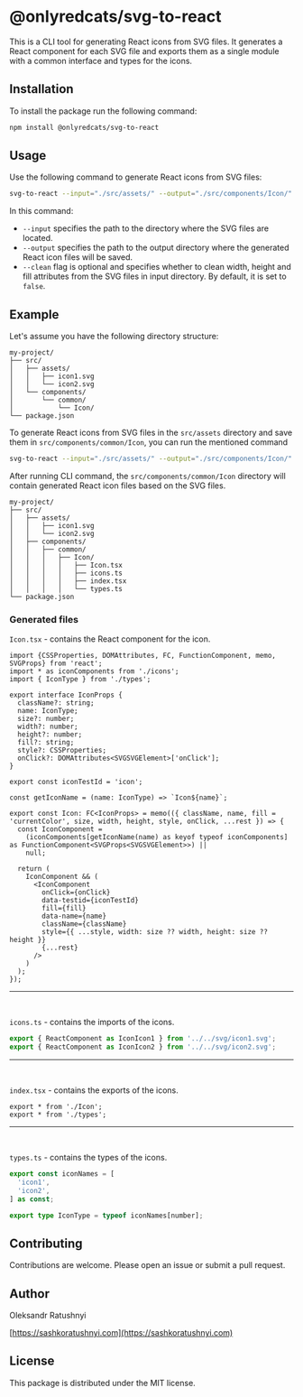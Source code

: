 # @onlyredcats/svg-to-react

This is a CLI tool for generating React icons from SVG files. It generates a React component for each SVG file and exports them as a single module with a common interface and types for the icons.

## Installation

To install the package run the following command:

```bash
npm install @onlyredcats/svg-to-react
```

## Usage
Use the following command to generate React icons from SVG files:
```bash
svg-to-react --input="./src/assets/" --output="./src/components/Icon/"
```

In this command:

- `--input` specifies the path to the directory where the SVG files are located.
- `--output` specifies the path to the output directory where the generated React icon files will be saved.
- `--clean` flag is optional and specifies whether to clean width, height and fill attributes from the SVG files in input directory. By default, it is set to `false`.

## Example
Let's assume you have the following directory structure:

```
my-project/
├── src/
│   ├── assets/
│   │   ├── icon1.svg
│   │   └── icon2.svg
│   └── components/
│       └── common/
│           └── Icon/
└── package.json
```

To generate React icons from SVG files in the `src/assets` directory and save them in `src/components/common/Icon`, you can run the mentioned command
```bash
svg-to-react --input="./src/assets/" --output="./src/components/Icon/" --clean
```

After running CLI command, the `src/components/common/Icon` directory will contain generated React icon files based on the SVG files.
```
my-project/
├── src/
│   ├── assets/
│   │   ├── icon1.svg
│   │   └── icon2.svg
│   ├── components/
│   │   ├── common/
│   │   │   ├── Icon/
│   │   │   │   ├── Icon.tsx
│   │   │   │   ├── icons.ts
│   │   │   │   ├── index.tsx
│   │   │   │   └── types.ts
└── package.json
```

### Generated files
`Icon.tsx` - contains the React component for the icon.
```tsx
import {CSSProperties, DOMAttributes, FC, FunctionComponent, memo, SVGProps} from 'react';
import * as iconComponents from './icons';
import { IconType } from './types';

export interface IconProps {
  className?: string;
  name: IconType;
  size?: number;
  width?: number;
  height?: number;
  fill?: string;
  style?: CSSProperties;
  onClick?: DOMAttributes<SVGSVGElement>['onClick'];
}

export const iconTestId = 'icon';

const getIconName = (name: IconType) => `Icon${name}`;

export const Icon: FC<IconProps> = memo(({ className, name, fill = 'currentColor', size, width, height, style, onClick, ...rest }) => {
  const IconComponent =
    (iconComponents[getIconName(name) as keyof typeof iconComponents] as FunctionComponent<SVGProps<SVGSVGElement>>) ||
    null;

  return (
    IconComponent && (
      <IconComponent
        onClick={onClick}
        data-testid={iconTestId}
        fill={fill}
        data-name={name}
        className={className}
        style={{ ...style, width: size ?? width, height: size ?? height }}
        {...rest}
      />
    )
  );
});
```
<hr>
<br>

`icons.ts` - contains the imports of the icons.
```ts
export { ReactComponent as IconIcon1 } from '../../svg/icon1.svg';
export { ReactComponent as IconIcon2 } from '../../svg/icon2.svg';
```

<hr>
<br>

`index.tsx` - contains the exports of the icons.
```tsx
export * from './Icon';
export * from './types';
```

<hr>
<br>

`types.ts` - contains the types of the icons.
```ts
export const iconNames = [
  'icon1',
  'icon2',
] as const;

export type IconType = typeof iconNames[number];

```

## Contributing
Contributions are welcome. Please open an issue or submit a pull request.

## Author
Oleksandr Ratushnyi

[https://sashkoratushnyi.com](https://sashkoratushnyi.com)

## License
This package is distributed under the MIT license.